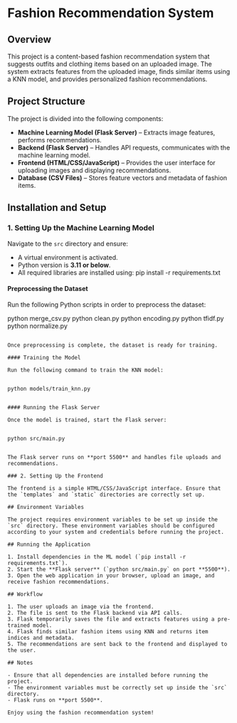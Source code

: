 # Fashion Recommendation System

## Overview

This project is a content-based fashion recommendation system that suggests outfits and clothing items based on an uploaded image. The system extracts features from the uploaded image, finds similar items using a KNN model, and provides personalized fashion recommendations.

## Project Structure

The project is divided into the following components:

- **Machine Learning Model (Flask Server)** – Extracts image features, performs recommendations.
- **Backend (Flask Server)** – Handles API requests, communicates with the machine learning model.
- **Frontend (HTML/CSS/JavaScript)** – Provides the user interface for uploading images and displaying recommendations.
- **Database (CSV Files)** – Stores feature vectors and metadata of fashion items.

## Installation and Setup

### 1. Setting Up the Machine Learning Model

Navigate to the `src` directory and ensure:

- A virtual environment is activated.
- Python version is **3.11 or below**.
- All required libraries are installed using:
  pip install -r requirements.txt
  

#### Preprocessing the Dataset

Run the following Python scripts in order to preprocess the dataset:

python merge_csv.py
python clean.py
python encoding.py
python tfidf.py
python normalize.py
```

Once preprocessing is complete, the dataset is ready for training.

#### Training the Model

Run the following command to train the KNN model:


python models/train_knn.py


#### Running the Flask Server

Once the model is trained, start the Flask server:


python src/main.py


The Flask server runs on **port 5500** and handles file uploads and recommendations.

### 2. Setting Up the Frontend

The frontend is a simple HTML/CSS/JavaScript interface. Ensure that the `templates` and `static` directories are correctly set up.

## Environment Variables

The project requires environment variables to be set up inside the `src` directory. These environment variables should be configured according to your system and credentials before running the project.

## Running the Application

1. Install dependencies in the ML model (`pip install -r requirements.txt`).
2. Start the **Flask server** (`python src/main.py` on port **5500**).
3. Open the web application in your browser, upload an image, and receive fashion recommendations.

## Workflow

1. The user uploads an image via the frontend.
2. The file is sent to the Flask backend via API calls.
3. Flask temporarily saves the file and extracts features using a pre-trained model.
4. Flask finds similar fashion items using KNN and returns item indices and metadata.
5. The recommendations are sent back to the frontend and displayed to the user.

## Notes

- Ensure that all dependencies are installed before running the project.
- The environment variables must be correctly set up inside the `src` directory.
- Flask runs on **port 5500**.

Enjoy using the fashion recommendation system!